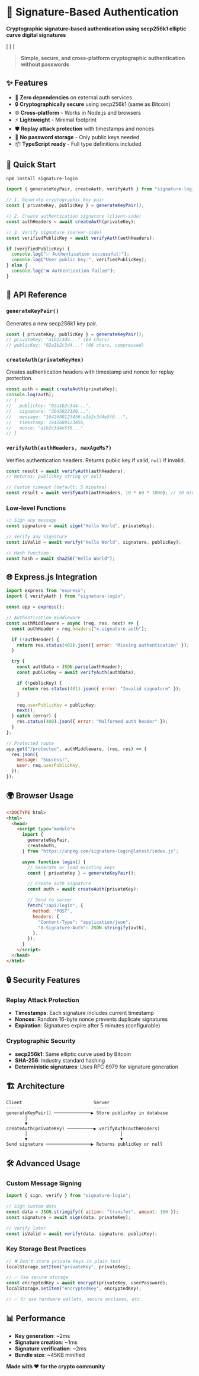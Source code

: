 # 🔐 Signature-Based Authentication

**Cryptographic signature-based authentication using secp256k1 elliptic curve digital signatures**

[
[
[

> **Simple, secure, and cross-platform cryptographic authentication without passwords**

## ✨ Features

- 🚀 **Zero dependencies** on external auth services
- 🔒 **Cryptographically secure** using secp256k1 (same as Bitcoin)
- 🌐 **Cross-platform** - Works in Node.js and browsers
- ⚡ **Lightweight** - Minimal footprint
- 🛡️ **Replay attack protection** with timestamps and nonces
- 🔑 **No password storage** - Only public keys needed
- 📦 **TypeScript ready** - Full type definitions included

## 🚀 Quick Start

```bash
npm install signature-login
```

```javascript
import { generateKeyPair, createAuth, verifyAuth } from "signature-login";

// 1. Generate cryptographic key pair
const { privateKey, publicKey } = generateKeyPair();

// 2. Create authentication signature (client-side)
const authHeaders = await createAuth(privateKey);

// 3. Verify signature (server-side)
const verifiedPublicKey = await verifyAuth(authHeaders);

if (verifiedPublicKey) {
  console.log("✅ Authentication successful!");
  console.log("User public key:", verifiedPublicKey);
} else {
  console.log("❌ Authentication failed");
}
```

## 📖 API Reference

### `generateKeyPair()`

Generates a new secp256k1 key pair.

```javascript
const { privateKey, publicKey } = generateKeyPair();
// privateKey: "a1b2c3d4..." (64 chars)
// publicKey: "02a1b2c3d4..." (66 chars, compressed)
```

### `createAuth(privateKeyHex)`

Creates authentication headers with timestamp and nonce for replay protection.

```javascript
const auth = await createAuth(privateKey);
console.log(auth);
// {
//   publickey: "02a1b2c3d4...",
//   signature: "3045022100...",
//   message: "1642680123456:a1b2c3d4e5f6...",
//   timestamp: 1642680123456,
//   nonce: "a1b2c3d4e5f6..."
// }
```

### `verifyAuth(authHeaders, maxAgeMs?)`

Verifies authentication headers. Returns public key if valid, `null` if invalid.

```javascript
const result = await verifyAuth(authHeaders);
// Returns: publicKey string or null

// Custom timeout (default: 5 minutes)
const result = await verifyAuth(authHeaders, 10 * 60 * 1000); // 10 minutes
```

### Low-level Functions

```javascript
// Sign any message
const signature = await sign("Hello World", privateKey);

// Verify any signature
const isValid = await verify("Hello World", signature, publicKey);

// Hash function
const hash = await sha256("Hello World");
```

## 🌐 Express.js Integration

```javascript
import express from "express";
import { verifyAuth } from "signature-login";

const app = express();

// Authentication middleware
const authMiddleware = async (req, res, next) => {
  const authHeader = req.headers["x-signature-auth"];

  if (!authHeader) {
    return res.status(401).json({ error: "Missing authentication" });
  }

  try {
    const authData = JSON.parse(authHeader);
    const publicKey = await verifyAuth(authData);

    if (!publicKey) {
      return res.status(401).json({ error: "Invalid signature" });
    }

    req.userPublicKey = publicKey;
    next();
  } catch (error) {
    res.status(400).json({ error: "Malformed auth header" });
  }
};

// Protected route
app.get("/protected", authMiddleware, (req, res) => {
  res.json({
    message: "Success!",
    user: req.userPublicKey,
  });
});
```

## 🌍 Browser Usage

```html
<!DOCTYPE html>
<html>
  <head>
    <script type="module">
      import {
        generateKeyPair,
        createAuth,
      } from "https://unpkg.com/signature-login@latest/index.js";

      async function login() {
        // Generate or load existing keys
        const { privateKey } = generateKeyPair();

        // Create auth signature
        const auth = await createAuth(privateKey);

        // Send to server
        fetch("/api/login", {
          method: "POST",
          headers: {
            "Content-Type": "application/json",
            "X-Signature-Auth": JSON.stringify(auth),
          },
        });
      }
    </script>
  </head>
</html>
```

## 🔒 Security Features

### Replay Attack Protection

- **Timestamps**: Each signature includes current timestamp
- **Nonces**: Random 16-byte nonce prevents duplicate signatures
- **Expiration**: Signatures expire after 5 minutes (configurable)

### Cryptographic Security

- **secp256k1**: Same elliptic curve used by Bitcoin
- **SHA-256**: Industry standard hashing
- **Deterministic signatures**: Uses RFC 6979 for signature generation

## 🏗️ Architecture

```
Client                           Server
------                           ------
generateKeyPair() ──────────────▶ Store publicKey in database
       │
       ▼
createAuth(privateKey) ──────────▶ verifyAuth(authHeaders)
       │                                   │
       ▼                                   ▼
Send signature ─────────────────▶ Returns publicKey or null
```

## 🛠️ Advanced Usage

### Custom Message Signing

```javascript
import { sign, verify } from "signature-login";

// Sign custom data
const data = JSON.stringify({ action: "transfer", amount: 100 });
const signature = await sign(data, privateKey);

// Verify later
const isValid = await verify(data, signature, publicKey);
```

### Key Storage Best Practices

```javascript
// ❌ Don't store private keys in plain text
localStorage.setItem("privateKey", privateKey);

// ✅ Use secure storage
const encryptedKey = await encrypt(privateKey, userPassword);
localStorage.setItem("encryptedKey", encryptedKey);

// ✅ Or use hardware wallets, secure enclaves, etc.
```

## 📊 Performance

- **Key generation**: ~2ms
- **Signature creation**: ~1ms
- **Signature verification**: ~2ms
- **Bundle size**: ~45KB minified

**Made with ❤️ for the crypto community**
